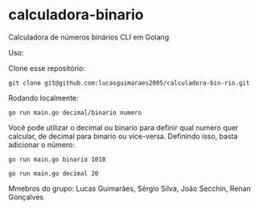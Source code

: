 # calculadora-binario
Calculadora de números binários CLI em Golang

Uso:

Clone esse repositório:

``git clone git@github.com:lucasguimaraes2005/calculadora-bin-rio.git``

Rodando localmente:

``go run main.go decimal/binario numero``

Você pode utilizar o decimal ou binario para definir qual numero quer calcular, de decimal para binario ou vice-versa. Definindo isso, basta adicionar o número:

``go run main.go binario 1010``

``go run main.go decimal 20``

Mmebros do grupo: Lucas Guimarães, Sérgio Silva, João Secchin, Renan Gonçalves
